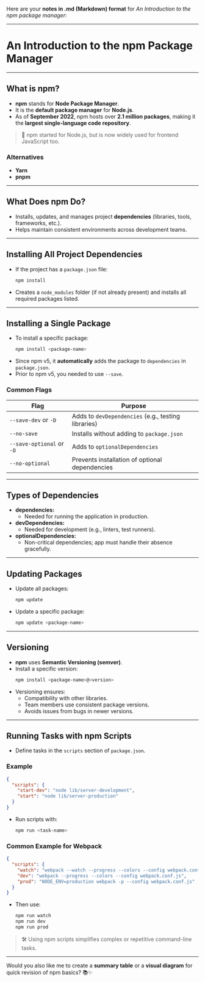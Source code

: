 Here are your **notes in .md (Markdown) format** for *An Introduction to the npm package manager*:

---

# An Introduction to the npm Package Manager

---

## What is npm?
- **npm** stands for **Node Package Manager**.
- It is the **default package manager** for **Node.js**.
- As of **September 2022**, npm hosts over **2.1 million packages**, making it the **largest single-language code repository**.

> 🔔 npm started for Node.js, but is now widely used for frontend JavaScript too.

### Alternatives
- **Yarn**
- **pnpm**

---

## What Does npm Do?
- Installs, updates, and manages project **dependencies** (libraries, tools, frameworks, etc.).
- Helps maintain consistent environments across development teams.

---

## Installing All Project Dependencies
- If the project has a `package.json` file:
  ```bash
  npm install
  ```
- Creates a `node_modules` folder (if not already present) and installs all required packages listed.

---

## Installing a Single Package
- To install a specific package:
  ```bash
  npm install <package-name>
  ```
- Since npm v5, it **automatically** adds the package to `dependencies` in `package.json`.
- Prior to npm v5, you needed to use `--save`.

### Common Flags
| Flag | Purpose |
| --- | --- |
| `--save-dev` or `-D` | Adds to `devDependencies` (e.g., testing libraries) |
| `--no-save` | Installs without adding to `package.json` |
| `--save-optional` or `-O` | Adds to `optionalDependencies` |
| `--no-optional` | Prevents installation of optional dependencies |

---

## Types of Dependencies
- **dependencies:**  
  - Needed for running the application in production.
- **devDependencies:**  
  - Needed for development (e.g., linters, test runners).
- **optionalDependencies:**  
  - Non-critical dependencies; app must handle their absence gracefully.

---

## Updating Packages
- Update all packages:
  ```bash
  npm update
  ```
- Update a specific package:
  ```bash
  npm update <package-name>
  ```

---

## Versioning
- **npm** uses **Semantic Versioning (semver)**.
- Install a specific version:
  ```bash
  npm install <package-name>@<version>
  ```
- Versioning ensures:
  - Compatibility with other libraries.
  - Team members use consistent package versions.
  - Avoids issues from bugs in newer versions.

---

## Running Tasks with npm Scripts
- Define tasks in the `scripts` section of `package.json`.
  
### Example
```json
{
  "scripts": {
    "start-dev": "node lib/server-development",
    "start": "node lib/server-production"
  }
}
```
- Run scripts with:
  ```bash
  npm run <task-name>
  ```

### Common Example for Webpack
```json
{
  "scripts": {
    "watch": "webpack --watch --progress --colors --config webpack.conf.js",
    "dev": "webpack --progress --colors --config webpack.conf.js",
    "prod": "NODE_ENV=production webpack -p --config webpack.conf.js"
  }
}
```
- Then use:
  ```bash
  npm run watch
  npm run dev
  npm run prod
  ```

> 🛠️ Using npm scripts simplifies complex or repetitive command-line tasks.

---

Would you also like me to create a **summary table** or a **visual diagram** for quick revision of npm basics? 📚✨